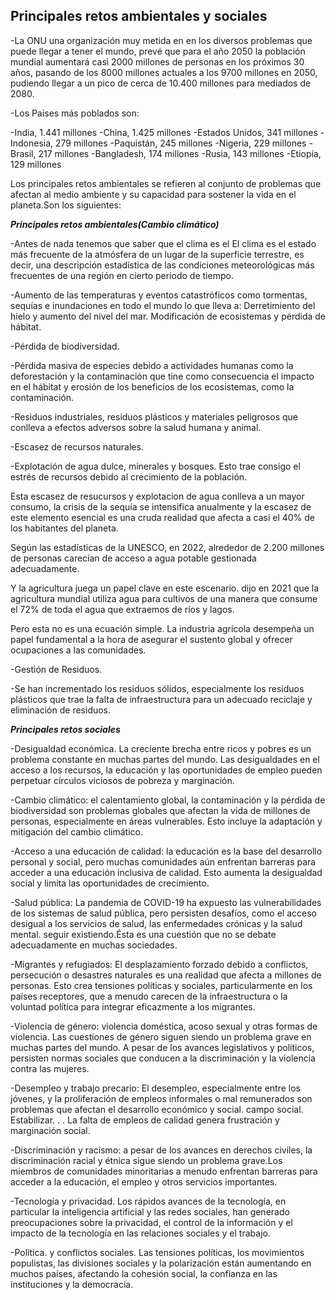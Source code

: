 ## **Principales retos ambientales y sociales**

-La ONU una organización muy metida en en los diversos problemas que puede llegar a tener el mundo, prevé que para el año 2050 la población mundial aumentará casi 2000 millones de personas en los próximos 30 años, pasando de los 8000 millones actuales a los 9700 millones en 2050, pudiendo llegar a un pico de cerca de 10.400 millones para mediados de 2080.

-Los Paises más poblados son: 

-India, 1.441 millones
-China, 1.425 millones
-Estados Unidos, 341 millones
-Indonesia, 279 millones
-Paquistán, 245 millones
-Nigeria, 229 millones
-Brasil, 217 millones
-Bangladesh, 174 millones
-Rusia, 143 millones
-Etiopía, 129 millones

Los principales retos ambientales se refieren al conjunto de problemas que afectan al medio ambiente y su capacidad para sostener la vida en el planeta.Son los siguientes:

_**Principales retos ambientales(Cambio climático)**_

-Antes de nada tenemos que saber que el clima es el El clima es el estado más frecuente de la atmósfera de un lugar de la superficie terrestre, es decir, una descripción estadística de las condiciones meteorológicas más frecuentes de una región en cierto periodo de tiempo.

-Aumento de las temperaturas y eventos catastróficos como tormentas, sequías e inundaciones en todo el mundo lo que lleva a:
Derretimiento del hielo y aumento del nivel del mar.
Modificación de ecosistemas y pérdida de hábitat.

-Pérdida de biodiversidad.

-Pérdida masiva de especies debido a actividades humanas como la deforestación y la contaminación que tine como consecuencia el impacto en el hábitat y erosión de los beneficios de los ecosistemas, como la contaminación.

-Residuos industriales, residuos plásticos y materiales peligrosos que conlleva a efectos adversos sobre la salud humana y animal.

-Escasez de recursos naturales.

-Explotación de agua dulce, minerales y bosques. Esto trae consigo el estrés de recursos debido al crecimiento de la población.

Esta escasez de resucursos y explotacion de agua conlleva a un mayor consumo, la crisis de la sequía se intensifica anualmente y la escasez de este elemento esencial es una cruda realidad que afecta a casi el 40% de los habitantes del planeta. 

Según las estadísticas de la UNESCO, en 2022, alrededor de 2.200 millones de personas carecían de acceso a agua potable gestionada adecuadamente.

Y la agricultura juega un papel clave en este escenario. dijo en 2021 que la agricultura mundial utiliza agua para cultivos de una manera que consume el 72% de toda el agua que extraemos de ríos y lagos.

Pero esta no es una ecuación simple. La industria agrícola desempeña un papel fundamental a la hora de asegurar el sustento global y ofrecer ocupaciones a las comunidades.

-Gestión de Residuos.

-Se han incrementado los residuos sólidos, especialmente los residuos plásticos que trae la falta de infraestructura para un adecuado reciclaje y eliminación de residuos.

_**Principales retos sociales**_

-Desigualdad económica. La creciente brecha entre ricos y pobres es un problema constante en muchas partes del mundo. Las desigualdades en el acceso a los recursos, la educación y las oportunidades de empleo pueden perpetuar círculos viciosos de pobreza y marginación.

-Cambio climático: el calentamiento global, la contaminación y la pérdida de biodiversidad son problemas globales que afectan la vida de millones de personas, especialmente en áreas vulnerables. Esto incluye la adaptación y mitigación del cambio climático.

-Acceso a una educación de calidad: la educación es la base del desarrollo personal y social, pero muchas comunidades aún enfrentan barreras para acceder a una educación inclusiva de calidad. Esto aumenta la desigualdad social y limita las oportunidades de crecimiento.

-Salud pública: La pandemia de COVID-19 ha expuesto las vulnerabilidades de los sistemas de salud pública, pero persisten desafíos, como el acceso desigual a los servicios de salud, las enfermedades crónicas y la salud mental. seguir existiendo.Ésta es una cuestión que no se debate adecuadamente en muchas sociedades.

-Migrantes y refugiados: El desplazamiento forzado debido a conflictos, persecución o desastres naturales es una realidad que afecta a millones de personas. Esto crea tensiones políticas y sociales, particularmente en los países receptores, que a menudo carecen de la infraestructura o la voluntad política para integrar eficazmente a los migrantes.

-Violencia de género: violencia doméstica, acoso sexual y otras formas de violencia. Las cuestiones de género siguen siendo un problema grave en muchas partes del mundo. A pesar de los avances legislativos y políticos, persisten normas sociales que conducen a la discriminación y la violencia contra las mujeres.

-Desempleo y trabajo precario: El desempleo, especialmente entre los jóvenes, y la proliferación de empleos informales o mal remunerados son problemas que afectan el desarrollo económico y social. campo social. Estabilizar. . . La falta de empleos de calidad genera frustración y marginación social.

-Discriminación y racismo: a pesar de los avances en derechos civiles, la discriminación racial y étnica sigue siendo un problema grave.Los miembros de comunidades minoritarias a menudo enfrentan barreras para acceder a la educación, el empleo y otros servicios importantes.

-Tecnología y privacidad. Los rápidos avances de la tecnología, en particular la inteligencia artificial y las redes sociales, han generado preocupaciones sobre la privacidad, el control de la información y el impacto de la tecnología en las relaciones sociales y el trabajo.

-Política. y conflictos sociales. Las tensiones políticas, los movimientos populistas, las divisiones sociales y la polarización están aumentando en muchos países, afectando la cohesión social, la confianza en las instituciones y la democracia.

